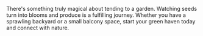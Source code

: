 There's something truly magical about tending to a garden. Watching seeds turn into blooms and produce is a fulfilling journey. Whether you have a sprawling backyard or a small balcony space, start your green haven today and connect with nature.
